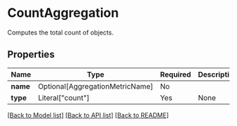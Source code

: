 # CountAggregation

Computes the total count of objects.

## Properties
| Name | Type | Required | Description |
| ------------ | ------------- | ------------- | ------------- |
**name** | Optional[AggregationMetricName] | No |  |
**type** | Literal["count"] | Yes | None |


[[Back to Model list]](../../../README.md#models-v2-link) [[Back to API list]](../../README.md#documentation-for-api-endpoints) [[Back to README]](../../README.md)
